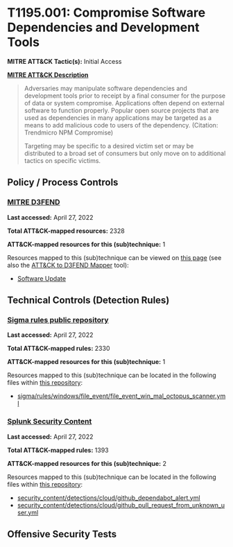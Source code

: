 # T1195.001: Compromise Software Dependencies and Development Tools
**MITRE ATT&CK Tactic(s):** Initial Access

**[MITRE ATT&CK Description](https://attack.mitre.org/techniques/T1195/001)**
<blockquote>Adversaries may manipulate software dependencies and development tools prior to receipt by a final consumer for the purpose of data or system compromise. Applications often depend on external software to function properly. Popular open source projects that are used as dependencies in many applications may be targeted as a means to add malicious code to users of the dependency. (Citation: Trendmicro NPM Compromise)  

Targeting may be specific to a desired victim set or may be distributed to a broad set of consumers but only move on to additional tactics on specific victims. </blockquote>

## Policy / Process Controls
### [MITRE D3FEND](https://d3fend.mitre.org/)
**Last accessed:** April 27, 2022

**Total ATT&CK-mapped resources:** 2328

**ATT&CK-mapped resources for this (sub)technique:** 1

Resources mapped to this (sub)technique can be viewed on [this page](https://d3fend.mitre.org/) (see also the [ATT&CK to D3FEND Mapper](https://d3fend.mitre.org/tools/attack-mapper) tool):

* [Software Update](https://d3fend.mitre.org/techniques/d3f:SoftwareUpdate)

## Technical Controls (Detection Rules)
### [Sigma rules public repository](https://github.com/SigmaHQ/sigma)
**Last accessed:** April 27, 2022

**Total ATT&CK-mapped rules:** 2330

**ATT&CK-mapped resources for this (sub)technique:** 1

Resources mapped to this (sub)technique can be located in the following files within [this repository](https://github.com/SigmaHQ/sigma/tree/master/rules):

* [sigma/rules/windows/file_event/file_event_win_mal_octopus_scanner.yml](https://github.com/SigmaHQ/sigma/blob/master/rules/windows/file_event/file_event_win_mal_octopus_scanner.yml)

### [Splunk Security Content](https://github.com/splunk/security_content)
**Last accessed:** April 27, 2022

**Total ATT&CK-mapped rules:** 1393

**ATT&CK-mapped resources for this (sub)technique:** 2

Resources mapped to this (sub)technique can be located in the following files within [this repository](https://github.com/splunk/security_content/tree/develop/detections):

* [security_content/detections/cloud/github_dependabot_alert.yml](https://github.com/splunk/security_content/blob/develop/detections/cloud/github_dependabot_alert.yml)
* [security_content/detections/cloud/github_pull_request_from_unknown_user.yml](https://github.com/splunk/security_content/blob/develop/detections/cloud/github_pull_request_from_unknown_user.yml)


## Offensive Security Tests
